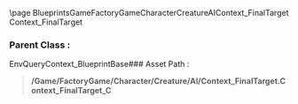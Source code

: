 \page BlueprintsGameFactoryGameCharacterCreatureAIContext_FinalTarget Context_FinalTarget
### Parent Class :
EnvQueryContext_BlueprintBase### Asset Path :
<b><blockquote>/Game/FactoryGame/Character/Creature/AI/Context_FinalTarget.Context_FinalTarget_C</blockquote></b>
